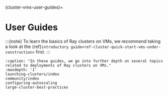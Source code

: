 (cluster-vms-user-guides)=

# User Guides

:::{note}
To learn the basics of Ray clusters on VMs, we recommend taking a look
at the {ref}`introductory guide<ref-cluster-quick-start-vms-under-construction>` first.
:::

```{toctree}
:caption: "In these guides, we go into further depth on several topics related to deployments of Ray clusters on VMs."
:maxdepth: '1'
launching-clusters/index
community/index
configuring-autoscaling
large-cluster-best-practices
```
